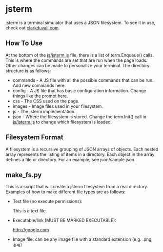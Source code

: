 # jsterm
jsterm is a terminal simulator that uses a JSON filesystem. To see it in use,
check out [clarkduvall.com](http://clarkduvall.com).

## How To Use
At the bottom of the [js/jsterm.js](jsterm/tree/master/js/jsterm.js) file,
there is a list of term.Enqueue() calls. This is where the commands are set that
are run when the page loads. Other changes can be made to personalize your
terminal. The directory structure is as follows:
- commands - A JS file with all the possible commands that can be run. Add new
  commands here.
- config - A JS file that has basic configuration information. Change things
  like the prompt here.
- css - The CSS used on the page.
- images - Image files used in your filesystem.
- js - The jsterm implementation.
- json - Where the filesystem is stored. Change the term.Init() call in
  [js/jsterm.js](jsterm/tree/master/js/jsterm.js) to change which filesystem is
  loaded.

## Filesystem Format
A filesystem is a recursive grouping of JSON arrays of objects. Each nested
array represents the listing of items in a directory. Each object in the array
defines a file or directory. For an example, see json/sample.json.

## make_fs.py
This is a script that will create a jsterm filesystem from a real directory.
Examples of how to make different file types are as follows:
- Text file (no execute permissions):

	This is a text file.
- Executable/link (MUST BE MARKED EXECUTABLE):

	http://google.com
- Image file: can be any image file with a standard extension (e.g. .png, .jpg)
